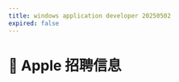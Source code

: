 ```yaml
---
title: windows application developer 20250502
expired: false
---
```


# 📌 Apple 招聘信息

<JobPostingTable job-posting-json-path="apple/data/windows-application-developer-20250502.json" />
